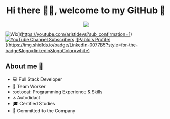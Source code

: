 <div align="center">
  <h1>Hi there 🙋‍♂️, welcome to my GitHub 🚀</h1>
  <img src="https://i.imgur.com/9vxIFNj.png">
</div>

![Wix](https://img.shields.io/badge/wix-000?style=for-the-badge&logo=wix&logoColor=white)](https://youtube.com/aristidevs?sub_confirmation=1)
[![YouTube Channel Subscribers](https://img.shields.io/youtube/channel/subscribers/UCIjEgHA1vatSR2K4rfcdNRg?style=social)](https://youtube.com/aristidevs?sub_confirmation=1)
[![Pablo's Profile]((https://img.shields.io/badge/LinkedIn-0077B5?style=for-the-badge&logo=linkedin&logoColor=white)](https://www.linkedin.com/in/pablo-almendro-322488209)


## About me 📔

- 💻 Full Stack Developer
- 💚 Team Worker
- :octocat: Programming Experience & Skills
- 🔝 Autodidact
- 🎓 Certified Studies
- 🛅 Committed to the Company
  
